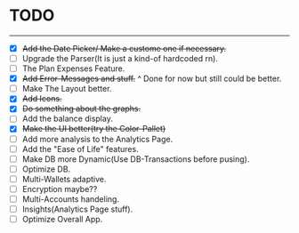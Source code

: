 # TODO
--- 

- [x] ~~Add the Date Picker/ Make a custome one if necessary.~~
- [ ] Upgrade the Parser(It is just a kind-of hardcoded rn).
- [ ] The Plan Expenses Feature. 
- [x] ~~Add Error-Messages and stuff.~~
            ^ Done for now but still could be better.
- [ ] Make The Layout better.
- [x] ~~Add Icons.~~
- [x] ~~Do something about the graphs.~~
- [ ] Add the balance display.
- [x] ~~Make the UI better(try the Color-Pallet)~~
- [ ] Add more analysis to the Analytics Page.
- [ ] Add the "Ease of Life" features.
- [ ] Make DB more Dynamic(Use DB-Transactions before pusing).
- [ ] Optimize DB.
- [ ] Multi-Wallets adaptive.
- [ ] Encryption maybe??
- [ ] Multi-Accounts handeling.
- [ ] Insights(Analytics Page stuff).
- [ ] Optimize Overall App.